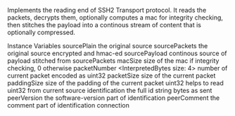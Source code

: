 Implements the reading end of SSH2 Transport protocol. It reads the packets, decrypts them, optionally computes a mac for integrity checking, then stitches the payload into a continous stream of content that is optionally compressed.

Instance Variables
	sourcePlain	<ReadStream> the original source
	sourcePackets	<ReadStream> the original source encrypted and hmac-ed
	sourcePayload	<ReadStream> continous source of payload stitched from sourcePackets
	macSize	<SmallInteger> size of the mac if integrity checking, 0 otherwise
	packetNumber	<InterpretedBytes size: 4> number of current packet encoded as uint32
	packetSize	<SmallInteger> size of the current packet
	paddingSize	<SmallInteger> size of the padding of the current packet
	uint32	<InterpretedReadStream> helps to read uint32 from current source
	identification	<ByteArray> the full id string bytes as sent
	peerVersion	<String> the software-version part of identification
	peerComment	<String> the comment part of identification
	connection	<SSH2Connection>

